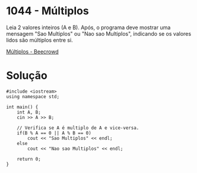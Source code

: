 # 1044 - Múltiplos

Leia 2 valores inteiros (A e B). Após, o programa deve mostrar uma mensagem "Sao Multiplos" ou "Nao sao Multiplos", indicando se os valores lidos são múltiplos entre si.

[Múltiplos - Beecrowd](https://www.beecrowd.com.br/judge/pt/problems/view/1044)

# Solução

```
#include <iostream>
using namespace std;

int main() {
    int A, B;
    cin >> A >> B;

    // Verifica se A é multiplo de A e vice-versa.
    if(B % A == 0 || A % B == 0)
        cout << "Sao Multiplos" << endl;
    else
        cout << "Nao sao Multiplos" << endl;

    return 0;
}
```